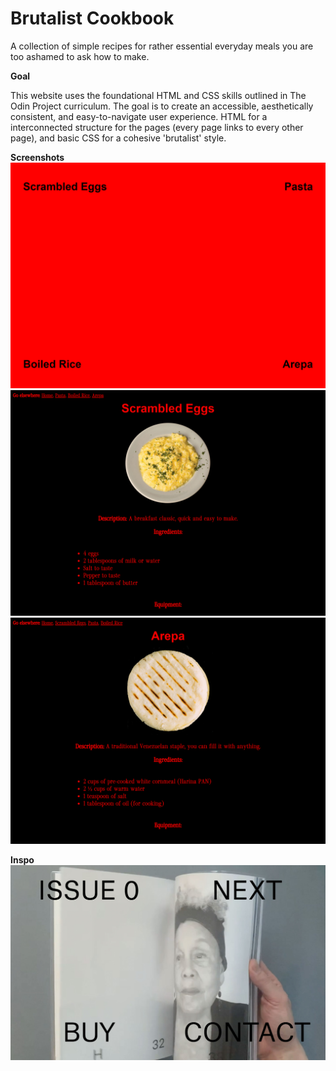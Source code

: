 # Brutalist Cookbook
A collection of simple recipes for rather essential everyday meals you are too ashamed to ask how to make.

**Goal**

This website uses the foundational HTML and CSS skills outlined in The Odin Project curriculum. The goal is to create an accessible, aesthetically consistent, and easy-to-navigate user experience. HTML for a interconnected structure for the pages (every page links to every other page), and basic CSS for a cohesive 'brutalist' style.

**Screenshots**
![images/repos_recipe-website_index.html](./images/repos_recipe-website_index.html.png)
![repos_recipe-website_recipes_scrambled-eggs.html](./images/repos_recipe-website_recipes_scrambled-eggs.html.png)
![repos_recipe-website_recipes_arepa.html](./images/repos_recipe-website_recipes_arepa.html.png)

**Inspo**
![brutalist%20inspo%201](./images/brutalist%20inspo%201.jpg)